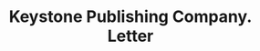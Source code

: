 ---
doi: 10.7916/D8ZW2Z1G
date_other: '1909'
date_other_textual: '1909'
form: correspondence
genre:
- Letters (correspondence)
name:
- Keystone Publishing Company
object_in_context_url: https://biggert.cul.columbia.edu/items/view/ave_biggert_01427
subject_hierarchical_geographic:
- Philadelphia, Pennsylvania, United States
subject_name:
- Keystone Publishing Company
title: Keystone Publishing Company. Letter
sort_title: Keystone Publishing Company. Letter
call_number: ave_biggert_01427
coordinates:
- 40.00944444444445,-75.13333333333334
pid: ave_biggert_01427
identifiers: ave_biggert_01427
canvas_id: ldpd:396688
permalink: "/items/ave_biggert_01427/"
layout: iiif-image-page
---